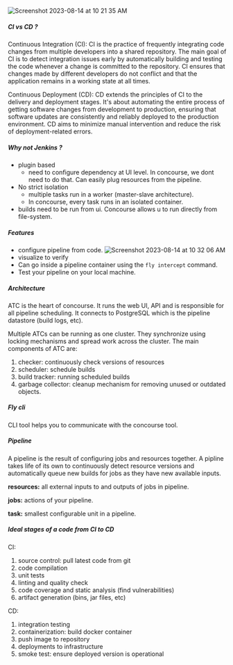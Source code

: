![Screenshot 2023-08-14 at 10 21 35 AM](https://github.com/vgnshiyer/CS-Handbook/assets/39982819/ab42fc41-941d-47ff-bdbf-283e3b431b74)

##### CI vs CD ?

Continuous Integration (CI):
CI is the practice of frequently integrating code changes from multiple developers into a shared repository. The main goal of CI is to detect integration issues early by automatically building and testing the code whenever a change is committed to the repository. CI ensures that changes made by different developers do not conflict and that the application remains in a working state at all times.

Continuous Deployment (CD):
CD extends the principles of CI to the delivery and deployment stages. It's about automating the entire process of getting software changes from development to production, ensuring that software updates are consistently and reliably deployed to the production environment. CD aims to minimize manual intervention and reduce the risk of deployment-related errors.

##### Why not Jenkins ?
- plugin based
  - need to configure dependency at UI level. In concourse, we dont need to do that. Can easily plug resources from the pipeline.
- No strict isolation
  - multiple tasks run in a worker (master-slave architecture).
  - In concourse, every task runs in an isolated container.
- builds need to be run from ui. Concourse allows u to run directly from file-system.

##### Features

- configure pipeline from code.
![Screenshot 2023-08-14 at 10 32 06 AM](https://github.com/vgnshiyer/CS-Handbook/assets/39982819/5ccc1407-a39c-4647-bef4-ba9e9b505b69)
- visualize to verify
- Can go inside a pipeline container using the `fly intercept` command.
- Test your pipeline on your local machine.

##### Architecture

ATC is the heart of concourse. It runs the web UI, API and is responsible for all pipeline scheduling. It connects to PostgreSQL which is the pipeline datastore (build logs, etc).

Multiple ATCs can be running as one cluster. They synchronize using locking mechanisms and spread work across the cluster. 
The main components of ATC are:
1. checker: continuously check versions of resources
2. scheduler: schedule builds
3. build tracker: running scheduled builds
4. garbage collector: cleanup mechanism for removing unused or outdated objects.

##### Fly cli

CLI tool helps you to communicate with the concourse tool.

##### Pipeline

A pipeline is the result of configuring jobs and resources together. A pipline takes life of its own to continuously detect resource versions and automatically queue new builds for jobs as they have new available inputs.

**resources:** all external inputs to and outputs of jobs in pipeline.

**jobs:** actions of your pipeline.

**task:** smallest configurable unit in a pipeline.

##### Ideal stages of a code from CI to CD

CI: 
1. source control: pull latest code from git
2. code compilation
3. unit tests
4. linting and quality check
5. code coverage and static analysis (find vulnerabilities)
6. artifact generation (bins, jar files, etc)

CD:
1. integration testing
2. containerization: build docker container
3. push image to repository
4. deployments to infrastructure
5. smoke test: ensure deployed version is operational
